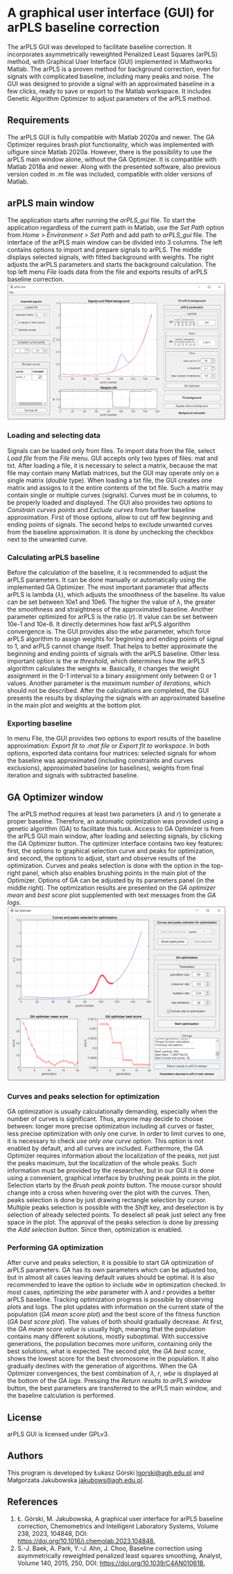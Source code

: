 # A graphical user interface (GUI) for arPLS baseline correction

The arPLS GUI was developed to facilitate baseline correction. It incorporates asymmetrically reweighted Penalized Least Squares (arPLS) method, with Graphical User Interface (GUI) implemented in Mathworks Matlab. The arPLS is a proven method for background correction, even for signals with complicated baseline, including many peaks and noise. The GUI was designed to provide a signal with an approximated baseline in a few clicks, ready to save or export to the Matlab workspace. It includes Genetic Algorithm Optimizer to adjust parameters of the arPLS method.

## Requirements

The arPLS GUI is fully compatible with Matlab 2020a and newer. The GA Optimizer requires brash plot functionality, which was implemented with uifigure since Matlab 2020a. However, there is the possibility to use the arPLS main window alone, without the GA Optimizer. It is compatible with Matlab 2018a and newer. Along with the presented software, also previous version coded in .m file was included, compatible with older versions of Matlab.

## arPLS main window

The application starts after running the _arPLS_gui_ file. To start the application regardless of the current path in Matlab, use the _Set Path_ option from _Home > Environment > Set Path_ and add path to _arPLS_gui_ file. The interface of the arPLS main window can be divided into 3 columns. The left contains options to import and prepare signals to arPLS. The middle displays selected signals, with fitted background with weights. The right adjusts the arPLS parameters and starts the background calculation. The top left menu _File_ loads data from the file and exports results of arPLS baseline correction.
![](docs/main-window.png)

### Loading and selecting data

Signals can be loaded only from files. To import data from the file, select _Load file_ from the _File_ menu. GUI accepts only two types of files: mat and txt. After loading a file, it is necessary to select a matrix, because the mat file may contain many Matlab matrices, but the GUI may operate only on a single matrix (_double_ type). When loading a txt file, the GUI creates one matrix and assigns to it the entire contents of the txt file. Such a matrix may contain single or multiple curves (signals). Curves must be in columns, to be properly loaded and displayed. The GUI also provides two options to _Constrain curves points_ and _Exclude curves_ from further baseline approximation. First of those options, allow to cut off few beginning and ending points of signals. The second helps to exclude unwanted curves from the baseline approximation. It is done by unchecking the checkbox next to the unwanted curve.

### Calculating arPLS baseline

Before the calculation of the baseline, it is recommended to adjust the arPLS parameters. It can be done manually or automatically using the implemented GA Optimizer.
The most important parameter that affects arPLS is lambda (_λ_), which adjusts the smoothness of the baseline. Its value can be set between 10e1 and 10e6. The higher the value of _λ_, the greater the smoothness and straightness of the approximated baseline. Another parameter optimized for arPLS is the ratio (_r_). It value can be set between 10e-1 and 10e-6. It directly determines how fast arPLS algorithm convergence is. The GUI provides also the _wbe_ parameter, which force arPLS algorithm to assign weights for beginning and ending points of signal to 1, and arPLS cannot change itself. That helps to better approximate the beginning and ending points of signals with the arPLS baseline.
Other less important option is the _w threshold_, which determines how the arPLS algorithm calculates the weights w. Basically, it changes the weight assignment in the 0-1 interval to a binary assignment only between 0 or 1 values. Another parameter is the _maximum number of iterations_, which should not be described.
After the calculations are completed, the GUI presents the results by displaying the signals with an approximated baseline in the main plot and weights at the bottom plot.

### Exporting baseline

In menu File, the GUI provides two options to export results of the baseline approximation: _Export fit to .mat file_ or _Export fit to workspace_. In both options, exported data contains four matrices: selected signals for whom the baseline was approximated (including constraints and curves exclusions), approximated baseline (or baselines), weights from final iteration and signals with subtracted baseline.

## GA Optimizer window

The arPLS method requires at least two parameters (_λ_ and _r_) to generate a proper baseline. Therefore, an automatic optimization was provided using a genetic algorithm (GA) to facilitate this tusk. Access to GA Optimizer is from the arPLS GUI main window, after loading and selecting signals, by clicking the GA Optimizer button. The optimizer interface contains two key features: first, the options to graphical selection curve and peaks for optimization, and second, the options to adjust, start and observe results of the optimization. Curves and peaks selection is done with the option in the top-right panel, which also enables brushing points in the main plot of the Optimizer. Options of GA can be adjusted by its parameters panel (in the middle right). The optimization results are presented on the _GA optimizer mean_ and _best score_ plot supplemented with text messages from the _GA logs_.
![](docs/ga-optimizer-window.png)

### Curves and peaks selection for optimization

GA optimization is usually calculationally demanding, especially when the number of curves is significant. Thus, anyone may decide to choose between: longer more precise optimization including all curves or faster, less precise optimization with only one curve. In order to limit curves to one, it is necessary to check _use only one curve_ option. This option is not enabled by default, and all curves are included.
Furthermore, the GA Optimizer requires information about the localization of the peaks, not just the peaks maximum, but the localization of the whole peaks. Such information must be provided by the researcher, but in our GUI it is done using a convenient, graphical interface by brushing peak points in the plot. Selection starts by the _Brush peak points_ button. The mouse cursor should change into a cross when hovering over the plot with the curves. Then, peaks selection is done by just drawing rectangle selection by cursor. Multiple peaks selection is possible with the _Shift_ key, and deselection is by selection of already selected points. To deselect all peak just select any free space in the plot. The approval of the peaks selection is done by pressing the _Add selection button_. Since then, optimization is enabled.

### Performing GA optimization

After curve and peaks selection, it is possible to start GA optimization of arPLS parameters. GA has its own parameters which can be adjusted too, but in almost all cases leaving default values should be optimal. It is also recommended to leave the option to include _wbe_ in optimization checked. In most cases, optimizing the _wbe_ parameter with _λ_ and _r_ provides a better arPLS baseline.
Tracking optimization progress is possible by observing plots and logs. The plot updates with information on the current state of the population (_GA mean score plot_) and the best score of the fitness function (_GA best score plot_). The values of both should gradually decrease. At first, the _GA mean score value_ is usually high, meaning that the population contains many different solutions, mostly suboptimal. With successive generations, the population becomes more uniform, containing only the best solutions, what is expected. The second plot, the _GA best score_, shows the lowest score for the best chromosome in the population. It also gradually declines with the generation of algorithms. When the GA Optimizer convergences, the best combination of _λ_, _r_, _wbe_ is displayed at the bottom of the _GA logs_. Pressing the _Return results to arPLS window_ button, the best parameters are transferred to the arPLS main window, and the baseline calculation is performed.

## License

arPLS GUI is licensed under GPLv3.

## Authors

This program is developed by Łukasz Górski <lgorski@agh.edu.pl> and Małgorzata Jakubowska <jakubows@agh.edu.pl>.

## References

1. Ł. Górski, M. Jakubowska, A graphical user interface for arPLS baseline correction, Chemometrics and Intelligent Laboratory Systems, Volume 238, 2023, 104848, DOI: <https://doi.org/10.1016/j.chemolab.2023.104848.>
2. S.-J. Baek, A. Park, Y.-J. Ahn, J. Choo, Baseline correction using asymmetrically reweighted penalized least squares smoothing, Analyst, Volume 140, 2015, 250, DOI: <https://doi.org/10.1039/C4AN01061B.>
